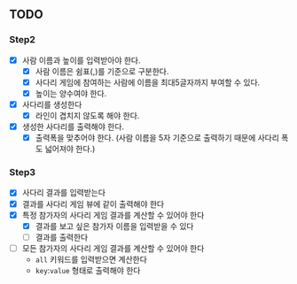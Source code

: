## TODO

### Step2

- [x] 사람 이름과 높이를 입력받아야 한다.
    - [x] 사람 이름은 쉼표(,)를 기준으로 구분한다.
    - [x] 사다리 게임에 참여하는 사람에 이름을 최대5글자까지 부여할 수 있다.
    - [x] 높이는 양수여야 한다.
- [x] 사다리를 생성한다
    - [x] 라인이 겹치지 않도록 해야 한다.
- [x] 생성한 사다리를 출력해야 한다.
    - [x] 출력폭을 맞추어야 한다. (사람 이름을 5자 기준으로 출력하기 때문에 사다리 폭도 넓어져야 한다.)

### Step3

- [x] 사다리 결과를 입력받는다
- [x] 결과를 사다리 게임 뷰에 같이 출력해야 한다
- [x] 특정 참가자의 사다리 게임 결과를 계산할 수 있어야 한다
    - [x] 결과를 보고 싶은 참가자 이름을 입력받을 수 있다
    - [ ] 결과를 출력한다
- [ ] 모든 참가자의 사다리 게임 결과를 계산할 수 있어야 한다
    - `all` 키워드를 입력받으면 계산한다
    - `key`:`value` 형태로 출력해야 한다